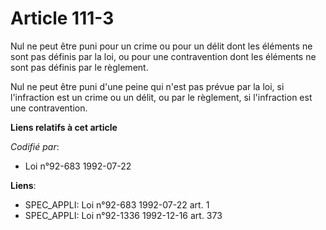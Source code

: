 # Article 111-3

Nul ne peut être puni pour un crime ou pour un délit dont les éléments ne sont pas définis par la loi, ou pour une
contravention dont les éléments ne sont pas définis par le règlement.

Nul ne peut être puni d'une peine qui n'est pas prévue par la loi, si l'infraction est un crime ou un délit, ou par le
règlement, si l'infraction est une contravention.

**Liens relatifs à cet article**

_Codifié par_:

  - Loi n°92-683 1992-07-22

**Liens**:

  - SPEC_APPLI: Loi n°92-683 1992-07-22 art. 1
  - SPEC_APPLI: Loi n°92-1336 1992-12-16 art. 373
